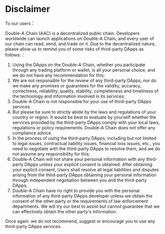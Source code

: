 # Disclaimer
To our users：

Double-A Chain (AAC) is a decentralized public chain. Developers worldwide can launch applications on Double-A Chain, and every user of our chain can read, send, and trade on it. Due to the decentralized nature, please allow us to remind you of some risks of third-party DApps as follows:：

1. Using the DApps on the Double-A Chain, whether you participate through any trading platform or wallet, is all your personal choice, and we do not have any recommendation for this;
2. We are not responsible for the review of any third-party DApps, nor do we make any promises or guarantees for the validity, accuracy, correctness, reliability, quality, stability, completeness and timeliness of the technology and information involved in its services;
3. Double-A Chain is not responsible for your use of third-party DApps services
4. But please be sure to strictly abide by the laws and regulations of your country or region. It would be best to evaluate by yourself whether the services provided by the third-party DApps comply with your local laws, regulations or policy requirements. Double-A Chain does not offer any compliance advice.
5. In the process of using the third-party DApps, including but not limited to legal issues, contractual liability issues, financial loss issues, etc., you need to negotiate with the third-party DApps to resolve them, and we do not assume any responsibility for this;
6. Double-A Chain will not share your personal information with any third-party DApps unless your explicit consent is obtained. After obtaining your explicit consent, Users shall resolve all legal liabilities and disputes arising from the third-party DApps obtaining your personal information through independent negotiation between you and the third-party DApps;
7. Double-A Chain have no right to provide you with the personal information of any third-party DApps developer unless we obtain the consent of the other party or the requirements of law enforcement departments. We will try our best to assist but cannot guarantee that we can effectively obtain the other party's information.

Once again: we do not recommend, suggest or encourage you to use any third-party DApps services.
